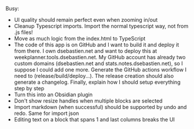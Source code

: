Busy:

- UI quality should remain perfect even when zooming in/out
- Cleanup Typescript imports. Import the normal typescript way, not from .js files!
- Move as much logic from the index.html to TypeScript
- The code of this app is on GitHub and I want to build it and deploy it from there. I own dsebastien.net and want to deploy this at weekplanner.tools.dsebastien.net. My GitHub account has already two custom domains (dsebastien.net and stats.notes.dsebastien.net), so I suppose I could add one more. Generate the GitHub actions workflow I need to (release/build/deploy...). The release creation should also generate a changelog. Finally, explain how I should setup everything step by step
- Turn this into an Obsidian plugin
- Don't show resize handles when multiple blocks are selected
- Import markdown (when successful) should be supported by undo and redo. Same for import json
- Editing text on a block that spans 1 and last columns breaks the UI
